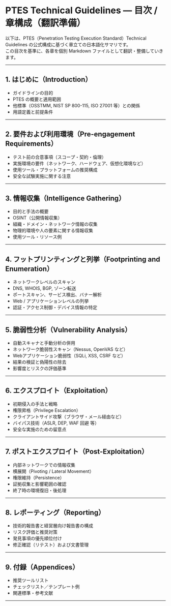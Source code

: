 # PTES Technical Guidelines — 目次 / 章構成（翻訳準備）

以下は、PTES（Penetration Testing Execution Standard）Technical Guidelines の公式構成に基づく章立ての日本語化サマリです。  
この目次を基準に、各章を個別 Markdown ファイルとして翻訳・整備していきます。

---

## 1. はじめに（Introduction）
- ガイドラインの目的  
- PTES の概要と適用範囲  
- 他標準（OSSTMM, NIST SP 800-115, ISO 27001 等）との関係  
- 用語定義と前提条件  

---

## 2. 要件および利用環境（Pre-engagement Requirements）
- テスト前の合意事項（スコープ・契約・倫理）  
- 実施環境の要件（ネットワーク、ハードウェア、仮想化環境など）  
- 使用ツール・プラットフォームの推奨構成  
- 安全な試験実施に関する注意  

---

## 3. 情報収集（Intelligence Gathering）
- 目的と手法の概要  
- OSINT（公開情報収集）  
- 組織・ドメイン・ネットワーク情報の収集  
- 物理的環境や人の要素に関する情報収集  
- 使用ツール・リソース例  

---

## 4. フットプリンティングと列挙（Footprinting and Enumeration）
- ネットワークレベルのスキャン  
- DNS, WHOIS, BGP, ゾーン転送  
- ポートスキャン、サービス検出、バナー解析  
- Web / アプリケーションレベルの列挙  
- 認証・アクセス制御・デバイス情報の特定  

---

## 5. 脆弱性分析（Vulnerability Analysis）
- 自動スキャナと手動分析の併用  
- ネットワーク脆弱性スキャン（Nessus, OpenVAS など）  
- Webアプリケーション脆弱性（SQLi, XSS, CSRF など）  
- 結果の検証と偽陽性の除去  
- 影響度とリスクの評価基準  

---

## 6. エクスプロイト（Exploitation）
- 初期侵入の手法と戦略  
- 権限昇格（Privilege Escalation）  
- クライアントサイド攻撃（ブラウザ・メール経由など）  
- バイパス技術（ASLR, DEP, WAF 回避 等）  
- 安全な実施のための留意点  

---

## 7. ポストエクスプロイト（Post-Exploitation）
- 内部ネットワークでの情報収集  
- 横展開（Pivoting / Lateral Movement）  
- 権限維持（Persistence）  
- 証拠収集と影響範囲の確認  
- 終了時の環境復旧・後処理  

---

## 8. レポーティング（Reporting）
- 技術的報告書と経営層向け報告書の構成  
- リスク評価と推奨対策  
- 発見事項の優先順位付け  
- 修正確認（リテスト）および文書管理  

---

## 9. 付録（Appendices）
- 推奨ツールリスト  
- チェックリスト／テンプレート例  
- 関連標準・参考文献  

---